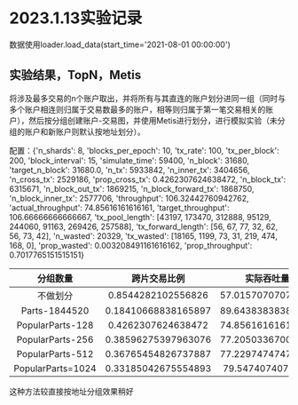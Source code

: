 # 2023.1.13实验记录

数据使用loader.load_data(start_time='2021-08-01 00:00:00')  


## 实验结果，TopN，Metis

将涉及最多交易的n个账户取出，并将所有与其直连的账户划分进同一组（同时与多个账户相连则归属于交易数最多的账户，相等则归属于第一笔交易相关的账户），然后按分组创建账户-交易图，并使用Metis进行划分，进行模拟实验（未分组的账户和新账户则默认按地址划分）。  

配置：{'n_shards': 8, 'blocks_per_epoch': 10, 'tx_rate': 100, 'tx_per_block': 200, 'block_interval': 15, 'simulate_time': 59400, 'n_block': 31680, 'target_n_block': 31680.0, 'n_tx': 5933842, 'n_inner_tx': 3404656, 'n_cross_tx': 2529186, 'prop_cross_tx': 0.4262307624638472, 'n_block_tx': 6315671, 'n_block_out_tx': 1869215, 'n_block_forward_tx': 1868750, 'n_block_inner_tx': 2577706, 'throughput': 106.32442760942762, 'actual_throughput': 74.85616161616161, 'target_throughput': 106.66666666666667, 'tx_pool_length': [43197, 173470, 312888, 95129, 244060, 91163, 269426, 257588], 'tx_forward_length': [56, 67, 77, 32, 62, 56, 73, 42], 'n_wasted': 20329, 'tx_wasted': [18165, 1199, 73, 31, 219, 474, 168, 0], 'prop_wasted': 0.003208491161616162, 'prop_throughput': 0.7017765151515151}  

|分组数量|跨片交易比例|实际吞吐量|
|:-----:|:---------:|:-------:|
|不做划分|0.8544282102556826|57.01570707070707|
|Parts-1844520|0.18410668838165897|89.64383838383839|
|PopularParts-128|0.4262307624638472|74.85616161616161|
|PopularParts-256|0.38596275397963076|77.20503367003367|
|PopularParts-512|0.36765454826737887|77.22974747474747|
|PopularParts=1024|0.33185042675554893|79.5474074074074|

这种方法较直接按地址分组效果稍好
